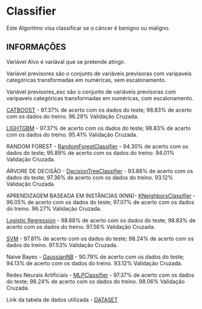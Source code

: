 # Classifier

Este Algoritmo visa classificar se o câncer é benigno ou maligno.

## INFORMAÇÕES

Variável Alvo é variával que se pretende atingir.

Variável previsores são o conjunto de variáveis previsoras com varipaveis categóricas transformadas em numéricas, sem escalonamento.

Variável previsores_esc são o conjunto de variáveis previsoras com varipaveis categóricas transformadas em numéricas, com escalonamento.


[CATBOOST](https://catboost.ai/en/docs/) - 97.37% de acerto com os dados do teste; 98.83% de acerto com os dados do treino. 96.29% Validação Cruzada.

[LIGHTGBM](https://lightgbm.readthedocs.io/en/latest/pythonapi/lightgbm.train.html) - 97.37% de acerto com os dados do teste; 98.83% de acerto com os dados do treino. 95.41% Validação Cruzada.

RANDOM FOREST - [RandomForestClassifier](https://scikit-learn.org/stable/modules/generated/sklearn.ensemble.RandomForestClassifier.html) - 94.30% de acerto com os dados do teste; 95.89% de acerto com os dados do treino. 94.01% Validação Cruzada.

ÁRVORE DE DECISÃO - [DecisionTreeClassifier](https://scikit-learn.org/stable/modules/tree.html) - 93.86% de acerto com os dados do teste; 97.36% de acerto com os dados do treino. 93.12% Validação Cruzada.

APRENDIZAGEM BASEADA EM INSTÂNCIAS (KNN)- [KNeighborsClassifier](https://scikit-learn.org/stable/modules/generated/sklearn.neighbors.KNeighborsClassifier.html) - 96.05% de acerto com os dados do teste; 97.07% de acerto com os dados do treino. 96.27% Validação Cruzada.

[Logistic Regression](https://scikit-learn.org/stable/modules/generated/sklearn.linear_model.LogisticRegression.html) - 98.68% de acerto com os dados do teste; 98.83% de acerto com os dados do treino. 97.56% Validação Cruzada.

[SVM](https://scikit-learn.org/stable/modules/generated/sklearn.svm.SVC.html) - 97.81% de acerto com os dados do teste; 98.24% de acerto com os dados do treino. 97.53% Validação Cruzada.

Naive Bayes - [GaussianNB](https://scikit-learn.org/stable/modules/generated/sklearn.naive_bayes.GaussianNB.html) - 90.79% de acerto com os dados do teste; 94.13% de acerto com os dados do treino. 93.12% Validação Cruzada.

Redes Neurais Artificiais - [MLPClassifier](https://scikit-learn.org/stable/modules/generated/sklearn.neural_network.MLPClassifier.html) - 97.37% de acerto com os dados do teste; 98.24% de acerto com os dados do treino. 98.06% Validação Cruzada. 




Link da tabela de dados utilizada - [DATASET](https://www.kaggle.com/datasets/uciml/breast-cancer-wisconsin-data)